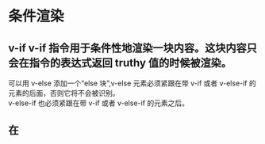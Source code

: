 # 条件渲染  
## v-if v-if 指令用于条件性地渲染一块内容。这块内容只会在指令的表达式返回 truthy 值的时候被渲染。

可以用 v-else 添加一个“else 块”,v-else 元素必须紧跟在带 v-if 或者 v-else-if 的元素的后面，否则它将不会被识别。  
v-else-if 也必须紧跟在带 v-if 或者 v-else-if 的元素之后。 

## 在 <template> 元素上使用 v-if 条件渲染分组，即渲染多个元素  
最终的渲染结果将不包含 <template> 元素。
```
<template v-if="ok">
  <h1>Title</h1>
  <p>Paragraph 1</p>
  <p>Paragraph 2</p>
</template>

```

## 另一个用于条件性展示元素的选项是 v-show 指令.
v-show 与 v-if 区别：  
1. 带有 v-show 的元素始终会被渲染并保留在 DOM 中。v-show 只是简单地切换元素的 CSS property display。不管初始条件是什么，元素总是会被渲染，并且只是简单地基于 CSS 进行切换。      
而v-if 是“真正”的条件渲染，因为它会确保在切换过程中，条件块内的事件监听器和子组件适当地被销毁和重建。v-if 也是惰性的：如果在初始渲染时条件为假，则什么也不做——直到条件第一次变为真时，才会开始渲染条件块。   
2. v-show 不支持 <template> 元素，也不支持 v-else。  
3. v-if 有更高的切换开销，而 v-show 有更高的初始渲染开销。因此，如果需要非常频繁地切换，则使用 v-show 较好；如果在运行时条件很少改变，则使用 v-if 较好。

## v-if 与 v-for 一起使用时，v-if 具有比 v-for 更高的优先级。请查阅列表渲染指南以获取详细信息。
## 不推荐同时使用 v-if 和 v-for。


